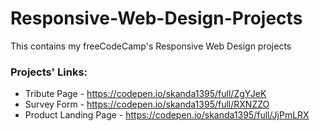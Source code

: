 # Responsive-Web-Design-Projects

This contains my freeCodeCamp's Responsive Web Design projects

### Projects' Links:

- Tribute Page - https://codepen.io/skanda1395/full/ZgYJeK
- Survey Form - https://codepen.io/skanda1395/full/RXNZZO
- Product Landing Page - https://codepen.io/skanda1395/full/JjPmLRX
